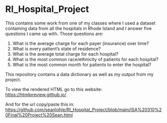 # RI_Hospital_Project
This contains some work from one of my classes where I used a dataset containing data from all the hospitals in Rhode Island and I answer five questions I came up with. Those questions are:

1. What is the average charge for each payer (insurance) over time?
2. What is every patient’s state of residence?
3. What is the average total charge for each hospital?
4. What is the most common race/ethnicity of patients for each hospital?
5. What is the most common month for patients to enter the hospital?

This repository contains a data dictionary as well as my output from my project.

To view the rendered HTML go to this website: https://htmlpreview.github.io/

And for the url copy/paste this in: https://github.com/seanlohle/RI_Hospital_Project/blob/main/ISA%20310%20Final%20Project%20Sean.html
